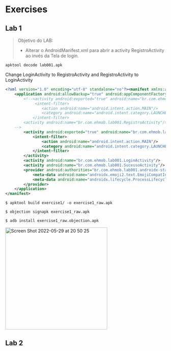 # Exercises

## Lab 1
>  Objetivo do LAB: 
> - Alterar o AndroidManifest.xml para abrir a activity 
> RegistroActivity ao invés da Tela de login.

````
apktool decode lab001.apk
````

Change LoginActivity to RegistroActivity and RegistroActivity to LoginActivity

````xml
<?xml version="1.0" encoding="utf-8" standalone="no"?><manifest xmlns:android="http://schemas.android.com/apk/res/android" android:compileSdkVersion="31" android:compileSdkVersionCodename="12" package="br.com.ehmob.lab001" platformBuildVersionCode="31" platformBuildVersionName="12">
    <application android:allowBackup="true" android:appComponentFactory="androidx.core.app.CoreComponentFactory" android:icon="@mipmap/ic_launcher_go_hacking" android:label="@string/app_name" android:roundIcon="@mipmap/ic_launcher_go_hacking" android:supportsRtl="true" android:theme="@style/Theme.PontoEletrônico">
        <!--<activity android:exported="true" android:name="br.com.ehmob.lab001.LoginActivity">
             <intent-filter>
                <action android:name="android.intent.action.MAIN"/>
                <category android:name="android.intent.category.LAUNCHER"/>
            </intent-filter>
        <activity android:name="br.com.ehmob.lab001.RegistroActivity"/>
	-->
        <activity android:exported="true" android:name="br.com.ehmob.lab001.RegistroActivity">
            <intent-filter>
                <action android:name="android.intent.action.MAIN"/>
                <category android:name="android.intent.category.LAUNCHER"/>
            </intent-filter>
        </activity>
        <activity android:name="br.com.ehmob.lab001.LoginActivity"/>
        <activity android:name="br.com.ehmob.lab001.SucessoActivity"/>
        <provider android:authorities="br.com.ehmob.lab001.androidx-startup" android:exported="false" android:name="androidx.startup.InitializationProvider">
            <meta-data android:name="androidx.emoji2.text.EmojiCompatInitializer" android:value="androidx.startup"/>
            <meta-data android:name="androidx.lifecycle.ProcessLifecycleInitializer" android:value="androidx.startup"/>
        </provider>
    </application>
</manifest>
````


````
$ apktool build exercise1/ -o exercise1_raw.apk

$ objection signapk exercise1_raw.apk

$ adb install exercise1_raw.objection.apk
`````

<img width="320" alt="Screen Shot 2022-05-29 at 20 50 25" src="https://user-images.githubusercontent.com/44240720/170896297-ac7bf14f-ce31-4166-bfdb-bbb98803163d.png">


## Lab 2



